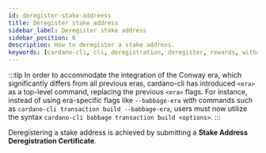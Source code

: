 ```yaml
---
id: deregister-stake-addreess
title: Deregister stake address
sidebar_label: Deregister stake address
sidebar_position: 6
description: How to deregister a stake address.
keywords: [cardano-cli, cli, deregistration, deregister, rewards, withdrawal, stake, stake addresses, cardano-node, transactions]
---
```


:::tip
In order to accommodate the integration of the Conway era, which significantly differs from all previous eras, cardano-cli has introduced `<era>` as a top-level command, replacing the previous `<era>` flags. For instance, instead of using era-specific flags like `--babbage-era` with commands such as `cardano-cli transaction build --babbage-era`, users must now utilize the syntax `cardano-cli babbage transaction build <options>`. 
:::

Deregistering a stake address is achieved by submitting a **Stake Address Deregistration Certificate**. 


